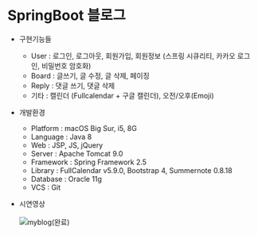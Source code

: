 # SpringBoot 블로그

- 구현기능들<br>
  - User : 로그인, 로그아웃, 회원가입, 회원정보 (스프링 시큐리티, 카카오 로그인, 비밀번호 암호화)<br>
  - Board : 글쓰기, 글 수정, 글 삭제, 페이징<br>
  - Reply : 댓글 쓰기, 댓글 삭제<br>
  - 기타 : 캘린더 (Fullcalendar + 구글 캘린더), 오전/오후(Emoji)<br>

- 개발환경<br>
  - Platform : macOS Big Sur, i5, 8G<br>
  - Language : Java 8<br>
  - Web : JSP, JS, jQuery<br>
  - Server : Apache Tomcat 9.0<br>
  - Framework : Spring Framework 2.5<br>
  - Library : FullCalendar v5.9.0, Bootstrap 4, Summernote 0.8.18<br>
  - Database : Oracle 11g<br>
  - VCS : Git<br>

- 시연영상<br><br>
![myblog(완료)](https://user-images.githubusercontent.com/65845572/135124559-e2df90ba-5c63-4261-971b-a6b295692571.gif)
